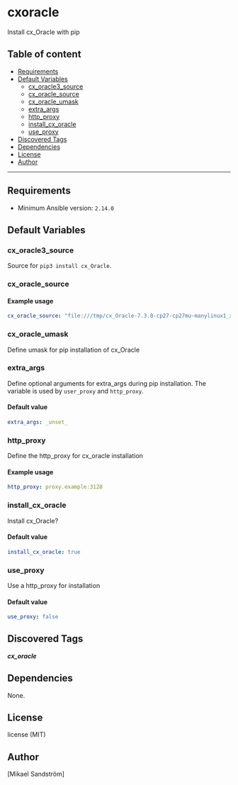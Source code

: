 # cxoracle

Install cx_Oracle with pip

## Table of content

- [Requirements](#requirements)
- [Default Variables](#default-variables)
  - [cx_oracle3_source](#cx_oracle3_source)
  - [cx_oracle_source](#cx_oracle_source)
  - [cx_oracle_umask](#cx_oracle_umask)
  - [extra_args](#extra_args)
  - [http_proxy](#http_proxy)
  - [install_cx_oracle](#install_cx_oracle)
  - [use_proxy](#use_proxy)
- [Discovered Tags](#discovered-tags)
- [Dependencies](#dependencies)
- [License](#license)
- [Author](#author)

---

## Requirements

- Minimum Ansible version: `2.14.0`

## Default Variables

### cx_oracle3_source

Source for `pip3 install cx_Oracle`.

### cx_oracle_source

#### Example usage

```YAML
cx_oracle_source: "file:///tmp/cx_Oracle-7.3.0-cp27-cp27mu-manylinux1_x86_64.whl"
```

### cx_oracle_umask

Define umask for pip installation of cx_Oracle

### extra_args

Define optional arguments for extra_args during pip installation.
The variable is used by `user_proxy` and `http_proxy`.

#### Default value

```YAML
extra_args: _unset_
```

### http_proxy

Define the http_proxy for cx_oracle installation

#### Example usage

```YAML
http_proxy: proxy.example:3128
```

### install_cx_oracle

Install cx_Oracle?

#### Default value

```YAML
install_cx_oracle: true
```

### use_proxy

Use a http_proxy for installation

#### Default value

```YAML
use_proxy: false
```

## Discovered Tags

**_cx_oracle_**


## Dependencies

None.

## License

license (MIT)

## Author

[Mikael Sandström]
